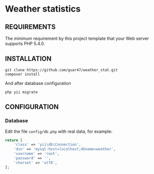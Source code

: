 Weather statistics
============================

REQUIREMENTS
------------

The minimum requirement by this project template that your Web server supports PHP 5.4.0.


INSTALLATION
------------

```
git clone https://github.com/guar47/weather_stat.git
composer install
```
And after database configuration
```
php yii migrate
```

CONFIGURATION
-------------

### Database

Edit the file `config/db.php` with real data, for example:

```php
return [
    'class' => 'yii\db\Connection',
    'dsn' => 'mysql:host=localhost;dbname=weather',
    'username' => 'root',
    'password' => '',
    'charset' => 'utf8',
];